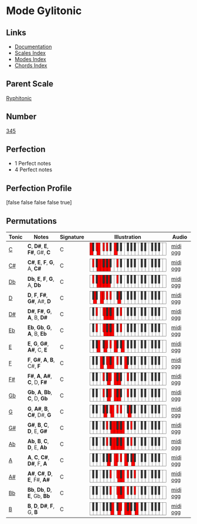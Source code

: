# Mode Gylitonic

## Links

- [Documentation](index.md)
- [Scales Index](Scales.md)
- [Modes Index](Modes.md)
- [Chords Index](Chords.md)

## Parent Scale

[Ryphitonic](ScaleRyphitonic.md)

## Number

[345](https://ianring.com/musictheory/scales/345)

## Perfection

- 1 Perfect notes
- 4 Perfect notes

## Perfection Profile

[false false false false true]

## Permutations

| Tonic | Notes | Signature | Illustration | Audio |
|-------|-------|-----------|--------------|-------|
| [C](ModeCNaturalGylitonic.md) | **C**, **D#**, **E**, **F#**, G#, **C** | C | ![CNaturalGylitonic](ModeCNaturalGylitonic.png) | [midi](ModeCNaturalGylitonic.mid) [ogg](ModeCNaturalGylitonic.ogg) |
| [C#](ModeCSharpGylitonic.md) | **C#**, **E**, **F**, **G**, A, **C#** | C | ![CSharpGylitonic](ModeCSharpGylitonic.png) | [midi](ModeCSharpGylitonic.mid) [ogg](ModeCSharpGylitonic.ogg) |
| [Db](ModeDFlatGylitonic.md) | **Db**, **E**, **F**, **G**, A, **Db** | C | ![DFlatGylitonic](ModeDFlatGylitonic.png) | [midi](ModeDFlatGylitonic.mid) [ogg](ModeDFlatGylitonic.ogg) |
| [D](ModeDNaturalGylitonic.md) | **D**, **F**, **F#**, **G#**, A#, **D** | C | ![DNaturalGylitonic](ModeDNaturalGylitonic.png) | [midi](ModeDNaturalGylitonic.mid) [ogg](ModeDNaturalGylitonic.ogg) |
| [D#](ModeDSharpGylitonic.md) | **D#**, **F#**, **G**, **A**, B, **D#** | C | ![DSharpGylitonic](ModeDSharpGylitonic.png) | [midi](ModeDSharpGylitonic.mid) [ogg](ModeDSharpGylitonic.ogg) |
| [Eb](ModeEFlatGylitonic.md) | **Eb**, **Gb**, **G**, **A**, B, **Eb** | C | ![EFlatGylitonic](ModeEFlatGylitonic.png) | [midi](ModeEFlatGylitonic.mid) [ogg](ModeEFlatGylitonic.ogg) |
| [E](ModeENaturalGylitonic.md) | **E**, **G**, **G#**, **A#**, C, **E** | C | ![ENaturalGylitonic](ModeENaturalGylitonic.png) | [midi](ModeENaturalGylitonic.mid) [ogg](ModeENaturalGylitonic.ogg) |
| [F](ModeFNaturalGylitonic.md) | **F**, **G#**, **A**, **B**, C#, **F** | C | ![FNaturalGylitonic](ModeFNaturalGylitonic.png) | [midi](ModeFNaturalGylitonic.mid) [ogg](ModeFNaturalGylitonic.ogg) |
| [F#](ModeFSharpGylitonic.md) | **F#**, **A**, **A#**, **C**, D, **F#** | C | ![FSharpGylitonic](ModeFSharpGylitonic.png) | [midi](ModeFSharpGylitonic.mid) [ogg](ModeFSharpGylitonic.ogg) |
| [Gb](ModeGFlatGylitonic.md) | **Gb**, **A**, **Bb**, **C**, D, **Gb** | C | ![GFlatGylitonic](ModeGFlatGylitonic.png) | [midi](ModeGFlatGylitonic.mid) [ogg](ModeGFlatGylitonic.ogg) |
| [G](ModeGNaturalGylitonic.md) | **G**, **A#**, **B**, **C#**, D#, **G** | C | ![GNaturalGylitonic](ModeGNaturalGylitonic.png) | [midi](ModeGNaturalGylitonic.mid) [ogg](ModeGNaturalGylitonic.ogg) |
| [G#](ModeGSharpGylitonic.md) | **G#**, **B**, **C**, **D**, E, **G#** | C | ![GSharpGylitonic](ModeGSharpGylitonic.png) | [midi](ModeGSharpGylitonic.mid) [ogg](ModeGSharpGylitonic.ogg) |
| [Ab](ModeAFlatGylitonic.md) | **Ab**, **B**, **C**, **D**, E, **Ab** | C | ![AFlatGylitonic](ModeAFlatGylitonic.png) | [midi](ModeAFlatGylitonic.mid) [ogg](ModeAFlatGylitonic.ogg) |
| [A](ModeANaturalGylitonic.md) | **A**, **C**, **C#**, **D#**, F, **A** | C | ![ANaturalGylitonic](ModeANaturalGylitonic.png) | [midi](ModeANaturalGylitonic.mid) [ogg](ModeANaturalGylitonic.ogg) |
| [A#](ModeASharpGylitonic.md) | **A#**, **C#**, **D**, **E**, F#, **A#** | C | ![ASharpGylitonic](ModeASharpGylitonic.png) | [midi](ModeASharpGylitonic.mid) [ogg](ModeASharpGylitonic.ogg) |
| [Bb](ModeBFlatGylitonic.md) | **Bb**, **Db**, **D**, **E**, Gb, **Bb** | C | ![BFlatGylitonic](ModeBFlatGylitonic.png) | [midi](ModeBFlatGylitonic.mid) [ogg](ModeBFlatGylitonic.ogg) |
| [B](ModeBNaturalGylitonic.md) | **B**, **D**, **D#**, **F**, G, **B** | C | ![BNaturalGylitonic](ModeBNaturalGylitonic.png) | [midi](ModeBNaturalGylitonic.mid) [ogg](ModeBNaturalGylitonic.ogg) |
